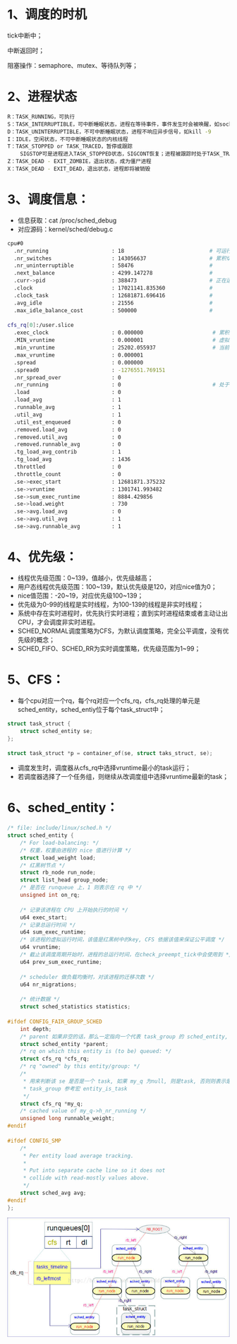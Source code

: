 # 1、调度的时机

tick中断中；

中断返回时；

阻塞操作：semaphore、mutex、等待队列等；

# 2、进程状态

```bash
R：TASK_RUNNING，可执行
S：TASK_INTERRUPTIBLE，可中断睡眠状态，进程在等待事件，事件发生时会被唤醒，如socket、锁、信号量等
D：TASK_UNINTERRUPTIBLE，不可中断睡眠状态，进程不响应异步信号，如kill -9
I：IDLE，空闲状态，不可中断睡眠状态的内核线程
T：TASK_STOPPED or TASK_TRACED，暂停或跟踪
    SIGSTOP可是进程进入TASK_STOPPED状态，SIGCONT恢复；进程被跟踪时处于TASK_TRACED状态
Z：TASK_DEAD - EXIT_ZOMBIE，退出状态，成为僵尸进程
X：TASK_DEAD - EXIT_DEAD，退出状态，进程即将被销毁
```

# 3、调度信息：

- 信息获取：cat /proc/sched_debug
- 对应源码：kernel/sched/debug.c

```bash
cpu#0
  .nr_running                    : 18                           # 可运行任务数量
  .nr_switches                   : 143056637                    # 累积切换次数
  .nr_uninterruptible            : 58476                        #
  .next_balance                  : 4299.147278                  # 
  .curr->pid                     : 388473                       # 正在运行的任务pid
  .clock                         : 17021141.835360              #
  .clock_task                    : 12681871.696416              #
  .avg_idle                      : 21556                        #
  .max_idle_balance_cost         : 500000                       #

cfs_rq[0]:/user.slice
  .exec_clock                    : 0.000000                      # 累积运行时间
  .MIN_vruntime                  : 0.000001                      # 虚拟时间最小的进程的vtime
  .min_vruntime                  : 25202.055937                  # 当前rq vtime下限
  .max_vruntime                  : 0.000001
  .spread                        : 0.000000
  .spread0                       : -1276551.769151
  .nr_spread_over                : 0
  .nr_running                    : 0                             # 处于就绪队列数量
  .load                          : 0
  .load_avg                      : 1
  .runnable_avg                  : 1
  .util_avg                      : 1
  .util_est_enqueued             : 0
  .removed.load_avg              : 0
  .removed.util_avg              : 0
  .removed.runnable_avg          : 0
  .tg_load_avg_contrib           : 1
  .tg_load_avg                   : 1436
  .throttled                     : 0
  .throttle_count                : 0
  .se->exec_start                : 12681871.375232
  .se->vruntime                  : 1301741.993482
  .se->sum_exec_runtime          : 8884.429856
  .se->load.weight               : 730
  .se->avg.load_avg              : 0
  .se->avg.util_avg              : 1
  .se->avg.runnable_avg          : 1
```

# 4、优先级：

- 线程优先级范围：0~139，值越小，优先级越高；
- 用户态线程优先级范围：100~139，默认优先级是120，对应nice值为0；
- nice值范围：-20\~19，对应优先级100~139；
- 优先级为0-99的线程是实时线程，为100-139的线程是非实时线程；
- 系统中存在实时进程时，优先执行实时进程；直到实时进程结束或者主动让出CPU，才会调度非实时进程。
- SCHED_NORMAL调度策略为CFS，为默认调度策略，完全公平调度，没有优先级的概念；
- SCHED_FIFO、SCHED_RR为实时调度策略，优先级范围为1~99；

# 5、CFS：

- 每个cpu对应一个rq，每个rq对应一个cfs_rq，cfs_rq处理的单元是sched_entity，sched_entiy位于每个task_struct中；

```c
struct task_struct {
	struct sched_entity	se;
};

struct task_struct *p = container_of(se, struct taks_struct, se);
```

- 调度发生时，调度器从cfs_rq中选择vruntime最小的task运行；
- 若调度器选择了一个任务组，则继续从改调度组中选择vruntime最新的task；

# 6、sched_entity：

```c
/* file: include/linux/sched.h */
struct sched_entity {
	/* For load-balancing: */
	/* 权重，权重由进程的 nice 值进行计算 */
	struct load_weight load;
	/* 红黑树节点 */
	struct rb_node run_node;
	struct list_head group_node;
	/* 是否在 runqueue 上，1 则表示在 rq 中 */
	unsigned int on_rq;

	/* 记录该进程在 CPU 上开始执行的时间 */
	u64 exec_start;
	/* 记录总运行时间 */
	u64 sum_exec_runtime;
	/* 该进程的虚拟运行时间，该值是红黑树中的key, CFS 依据该值来保证公平调度 */
	u64 vruntime;
	/* 截止该调度周期开始时，进程的总运行时间，在check_preempt_tick中会使用到 */
	u64 prev_sum_exec_runtime;

	/* scheduler 做负载均衡时，对该进程的迁移次数 */
	u64 nr_migrations;

	/* 统计数据 */
	struct sched_statistics statistics;

#ifdef CONFIG_FAIR_GROUP_SCHED
	int depth;
	/* parent 如果非空的话，那么一定指向一个代表 task_group 的 sched_entity, 即my_q 非空 */
	struct sched_entity *parent;
	/* rq on which this entity is (to be) queued: */
	struct cfs_rq *cfs_rq;
	/* rq "owned" by this entity/group: */
	/*
	 * 用来判断该 se 是否是一个 task, 如果 my_q 为null, 则是task, 否则则表示是一个
	 * task_group 参考宏 entity_is_task
	 */
	struct cfs_rq *my_q;
	/* cached value of my_q->h_nr_running */
	unsigned long runnable_weight;
#endif

#ifdef CONFIG_SMP
	/*
	 * Per entity load average tracking.
	 *
	 * Put into separate cache line so it does not
	 * collide with read-mostly values above.
	 */
	struct sched_avg avg;
#endif
};
```

![cfs_rq](../../.pictures/20230201202312_cfs_rq.jpg)
